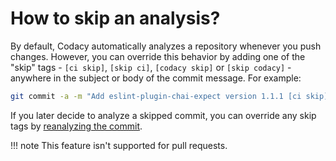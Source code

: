 # How to skip an analysis?

By default, Codacy automatically analyzes a repository whenever you push changes. However, you can override this behavior by adding one of the "skip" tags - `[ci skip]`, `[skip ci]`, `[codacy skip]` or `[skip codacy]` - anywhere in the subject or body of the commit message. For example:

```bash
git commit -a -m "Add eslint-plugin-chai-expect version 1.1.1 [ci skip]"
```

If you later decide to analyze a skipped commit, you can override any skip tags by [reanalyzing the commit](../repositories/how-do-i-reanalyze-my-repository.md).

!!! note
    This feature isn't supported for pull requests.
